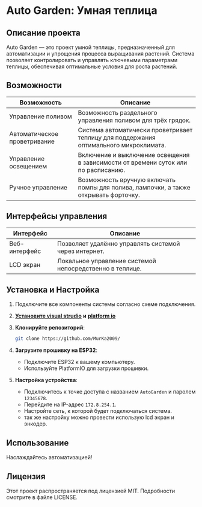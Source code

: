 # Auto Garden: Умная теплица

## Описание проекта
Auto Garden — это проект умной теплицы, предназначенный для автоматизации и упрощения процесса выращивания растений. Система позволяет контролировать и управлять ключевыми параметрами теплицы, обеспечивая оптимальные условия для роста растений.

## Возможности

| Возможность | Описание |
|-------------|----------|
| Управление поливом | Возможность раздельного управления поливом для трёх грядок. |
| Автоматическое проветривание | Система автоматически проветривает теплицу для поддержания оптимального микроклимата. |
| Управление освещением | Включение и выключение освещения в зависимости от времени суток или по расписанию. |
| Ручное управление | Возможность вручную включать помпы для полива, лампочки, а также открывать форточку. |

## Интерфейсы управления

| Интерфейс | Описание |
|-----------|----------|
| Веб-интерфейс | Позволяет удалённо управлять системой через интернет. |
| LCD экран | Локальное управление системой непосредственно в теплице. |

## Установка и Настройка
1. Подключите все компоненты системы согласно схеме подключения.
   
2. [**Установите visual strudio**](https://code.visualstudio.com/) **и** [**platform io**](https://platformio.org)

3. **Клонируйте репозиторий**:
    ```bash
    git clone https://github.com/MurKa2009/
    ```

4. **Загрузите прошивку на ESP32**:
    - Подключите ESP32 к вашему компьютеру.
    - Используйте PlatformIO для загрузки прошивки.

5. **Настройка устройства**:
    - Подключитесь к точке доступа с названием `AutoGarden` и паролем `12345678`.
    - Перейдите на IP-адрес `172.8.254.1`.
    - Настройте сеть, к которой будет подключаться система.
    - так же настройку можно провести использую lcd экран и энкодер.

## Использование

Наслаждайтесь автоматизацией!

## Лицензия

Этот проект распространяется под лицензией MIT. Подробности смотрите в файле LICENSE.
